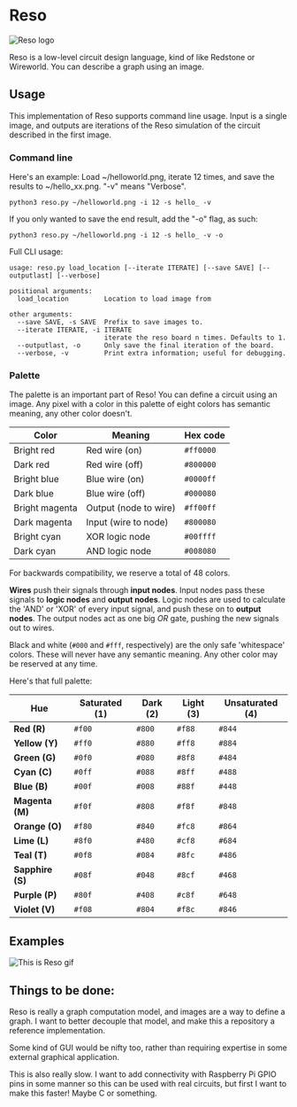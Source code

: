 # Reso
![Reso logo](https://gitlab.com/lynnpepin/reso/-/raw/master/reso_logo.gif)

Reso is a low-level circuit design language, kind of like Redstone or Wireworld. You can describe a graph using an image.

## Usage

This implementation of Reso supports command line usage. Input is a single image, and outputs are iterations of the Reso simulation of the circuit described in the first image.

### Command line

Here's an example: Load ~/helloworld.png, iterate 12 times, and save the results to ~/hello_xx.png. "-v" means "Verbose".

```
python3 reso.py ~/helloworld.png -i 12 -s hello_ -v
```

If you only wanted to save the end result, add the "-o" flag, as such:

```
python3 reso.py ~/helloworld.png -i 12 -s hello_ -v -o
```

Full CLI usage:

```
usage: reso.py load_location [--iterate ITERATE] [--save SAVE] [--outputlast] [--verbose]    

positional arguments:
  load_location         Location to load image from

other arguments:
  --save SAVE, -s SAVE  Prefix to save images to.
  --iterate ITERATE, -i ITERATE
                        iterate the reso board n times. Defaults to 1.
  --outputlast, -o      Only save the final iteration of the board.
  --verbose, -v         Print extra information; useful for debugging.

```

### Palette

The palette is an important part of Reso! You can define a circuit using an image. Any pixel with a color in this palette of eight colors has semantic meaning, any other color doesn't.


| Color          | Meaning               | Hex code       |
| ---            | ---                   | ---            |
| Bright red     | Red wire (on)         | ```#ff0000```  |
| Dark red       | Red wire (off)        | ```#800000```  |
| Bright blue    | Blue wire (on)        | ```#0000ff```  |
| Dark blue      | Blue wire (off)       | ```#000080```  |
| Bright magenta | Output (node to wire) | ```#ff00ff```  |
| Dark magenta   | Input (wire to node)  | ```#800080```  |
| Bright cyan    | XOR logic node        | ```#00ffff```  |
| Dark cyan      | AND logic node        | ```#008080```  |

For backwards compatibility, we reserve a total of 48 colors.

**Wires** push their signals through **input nodes**. Input nodes pass these signals to **logic nodes** and **output nodes**. Logic nodes are used to calculate the 'AND' or 'XOR' of every input signal, and push these on to **output nodes**. The output nodes act as one big *OR* gate, pushing the new signals out to wires.

Black and white (`#000` and `#fff`, respectively) are the only safe 'whitespace' colors. These will never have any semantic meaning. Any other color may be reserved at any time.

Here's that full palette:

| Hue             | Saturated (1)    | Dark (2)  | Light (3)     | Unsaturated (4)   |
| ---             | ---              | ---       | ---           | ---               |
| **Red (R)**     | ```#f00```       | ```#800```| ```#f88```    | ```#844```        |
| **Yellow (Y)**  | ```#ff0```       | ```#880```| ```#ff8```    | ```#884```        |
| **Green (G)**   | ```#0f0```       | ```#080```| ```#8f8```    | ```#484```        |
| **Cyan (C)**    | ```#0ff```       | ```#088```| ```#8ff```    | ```#488```        |
| **Blue (B)**    | ```#00f```       | ```#008```| ```#88f```    | ```#448```        |
| **Magenta (M)** | ```#f0f```       | ```#808```| ```#f8f```    | ```#848```        |
| **Orange (O)**    | ```#f80```       | ```#840```| ```#fc8```    | ```#864```        |
| **Lime (L)**      | ```#8f0```       | ```#480```| ```#cf8```    | ```#684```        |
| **Teal (T)**      | ```#0f8```       | ```#084```| ```#8fc```    | ```#486```        |
| **Sapphire (S)**  | ```#08f```       | ```#048```| ```#8cf```    | ```#468```        |
| **Purple (P)**    | ```#80f```       | ```#408```| ```#c8f```    | ```#648```        |
| **Violet (V)**    | ```#f08```       | ```#804```| ```#f8c```    | ```#846```        |

## Examples

![This is Reso gif](https://github.com/tpepin96/reso/blob/master/examples/this_is_reso.gif)

## Things to be done:

Reso is really a graph computation model, and images are a way to define a graph. I want to better decouple that model, and make this a repository a reference implementation.

Some kind of GUI would be nifty too, rather than requiring expertise in some external graphical application.

This is also really slow. I want to add connectivity with Raspberry Pi GPIO pins in some manner so this can be used with real circuits, but first I want to make this faster! Maybe C or something.
